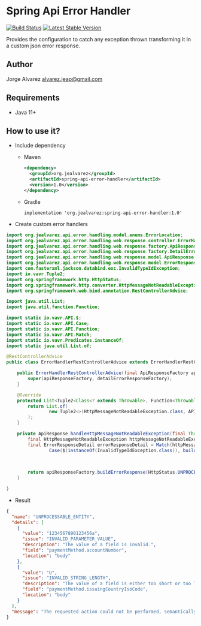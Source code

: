 # **Spring Api Error Handler**

[![Build Status](https://github.com/jealvarez/spring-api-error-handler/workflows/JavaCI/badge.svg)](https://github.com/jealvarez/spring-api-error-handler/actions?query=workflow%3AJavaCI)
[![Latest Stable Version](https://img.shields.io/github/v/release/jealvarez/spring-api-error-handler?sort?newer)](https://github.com/jealvarez/spring-api-error-handler/releases)

Provides the configuration to catch any exception thrown transforming it in a custom json error response.

## **Author**

Jorge Alvarez <alvarez.jeap@gmail.com>

## **Requirements**

- Java 11+

## **How to use it?**

- Include dependency

  - Maven

    ```xml
    <dependency>
      <groupId>org.jealvarez</groupId>
      <artifactId>spring-api-error-handler</artifactId>
      <version>1.0</version>
    </dependency>
    ```

  - Gradle

    ```text
    implementation 'org.jealvarez:spring-api-error-handler:1.0'
    ```

- Create custom error handlers

```java
import org.jealvarez.api.error.handling.model.enums.ErrorLocation;
import org.jealvarez.api.error.handling.web.response.controller.ErrorHandlerRestControllerAdviceDefault;
import org.jealvarez.api.error.handling.web.response.factory.ApiResponseFactory;
import org.jealvarez.api.error.handling.web.response.factory.DetailErrorResponseFactory;
import org.jealvarez.api.error.handling.web.response.model.ApiResponse;
import org.jealvarez.api.error.handling.web.response.model.ErrorResponseDetail;
import com.fasterxml.jackson.databind.exc.InvalidTypeIdException;
import io.vavr.Tuple2;
import org.springframework.http.HttpStatus;
import org.springframework.http.converter.HttpMessageNotReadableException;
import org.springframework.web.bind.annotation.RestControllerAdvice;

import java.util.List;
import java.util.function.Function;

import static io.vavr.API.$;
import static io.vavr.API.Case;
import static io.vavr.API.Function;
import static io.vavr.API.Match;
import static io.vavr.Predicates.instanceOf;
import static java.util.List.of;

@RestControllerAdvice
public class ErrorHandlerRestControllerAdvice extends ErrorHandlerRestControllerAdviceDefault {

    public ErrorHandlerRestControllerAdvice(final ApiResponseFactory apiResponseFactory, final DetailErrorResponseFactory detailErrorResponseFactory) {
        super(apiResponseFactory, detailErrorResponseFactory);
    }

    @Override
    protected List<Tuple2<Class<? extends Throwable>, Function<Throwable, ApiResponse>>> configureCustomExceptionHandlers() {
        return List.of(
                new Tuple2<>(HttpMessageNotReadableException.class, API.Function(this::handleHttpMessageNotReadableException))
        );
    }

    private ApiResponse handleHttpMessageNotReadableException(final Throwable throwable) {
        final HttpMessageNotReadableException httpMessageNotReadableException = (HttpMessageNotReadableException) throwable;
        final ErrorResponseDetail errorResponseDetail = Match(httpMessageNotReadableException.getCause()).of(
                Case($(instanceOf(InvalidTypeIdException.class)), buildErrorResponseDetail("payment_method",
                                                                                           PaymentMethod.UNSUPPORTED_PAYMENT_METHOD,
                                                                                           ErrorLocation.BODY)));

        return apiResponseFactory.buildErrorResponse(HttpStatus.UNPROCESSABLE_ENTITY, List.of(errorResponseDetail));
    }

}
```

- Result

```json
{
  "name": "UNPROCESSABLE_ENTITY",
  "details": [
    {
      "value": "1234567890123456a",
      "issue": "INVALID_PARAMETER_VALUE",
      "description": "The value of a field is invalid.",
      "field": "paymentMethod.accountNumber",
      "location": "body"
    },
    {
      "value": "U",
      "issue": "INVALID_STRING_LENGTH",
      "description": "The value of a field is either too short or too long.",
      "field": "paymentMethod.issuingCountryIsoCode",
      "location": "body"
    }
  ],
  "message": "The requested action could not be performed, semantically incorrect, or failed business validation."
}
```
